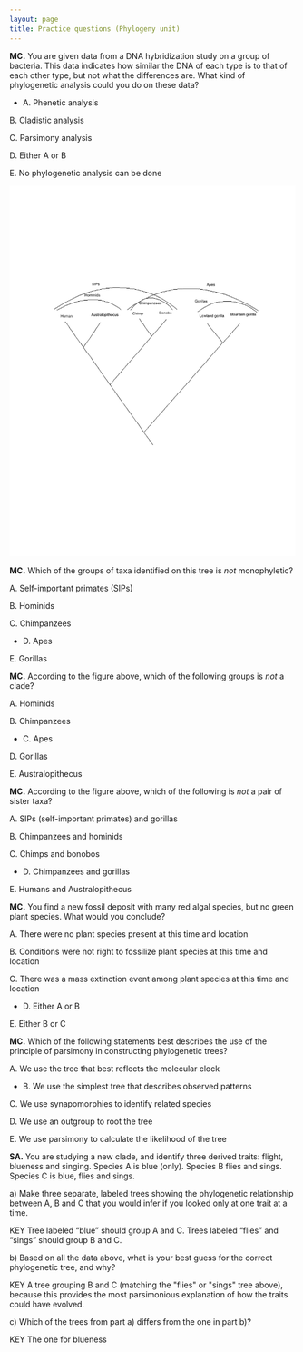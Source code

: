 ```yaml
---
layout: page
title: Practice questions (Phylogeny unit)
---
```


__MC.__ You are given data from a DNA hybridization study on a group of bacteria.  This data indicates how similar the DNA of each type is to that of each other type, but not what the differences are.  What kind of phylogenetic analysis could you do on these data?

* A. Phenetic analysis

B. Cladistic analysis

C. Parsimony analysis

D. Either A or B

E. No phylogenetic analysis can be done

![A tree with some primate species](archive/2021_materials/primates.png)

__MC.__ Which of the groups of taxa identified on this tree is _not_ monophyletic?

A. Self-important primates (SIPs)

B. Hominids

C. Chimpanzees

* D. Apes

E. Gorillas

__MC.__ According to the figure above, which of the following groups is _not_ a clade?

A. Hominids

B. Chimpanzees

* C. Apes

D. Gorillas

E. Australopithecus

__MC.__ According to the figure above, which of the following is _not_ a pair of sister taxa?

A. SIPs (self-important primates) and gorillas

B. Chimpanzees and hominids

C. Chimps and bonobos

* D. Chimpanzees and gorillas

E. Humans and Australopithecus

__MC.__ You find a new fossil deposit with many red algal species, but no green plant species.  What would you conclude?

A. There were no plant species present at this time and location

B. Conditions were not right to fossilize plant species at this time and location

C. There was a mass extinction event among plant species at this time and location

* D. Either A or B

E. Either B or C

__MC.__ Which of the following statements best describes the use of the principle of parsimony in constructing phylogenetic trees?

A. We use the tree that best reflects the molecular clock

* B. We use the simplest tree that describes observed patterns

C. We use synapomorphies to identify related species

D. We use an outgroup to root the tree

E. We use parsimony to calculate the likelihood of the tree

__SA.__ You are studying a new clade, and identify three derived traits: flight, blueness and singing.  Species A is blue (only).  Species B flies and sings.  Species C is blue, flies and sings.

a) Make three separate, labeled trees showing the phylogenetic relationship between A, B and C that you would infer if you looked only at one trait at a time. 

KEY Tree labeled “blue” should group A and C. Trees labeled “flies” and “sings” should group B and C.

b) Based on all the data above, what is your best guess for the correct phylogenetic tree, and why? 

KEY A tree grouping B and C (matching the "flies" or "sings" tree above),  because this provides the most parsimonious explanation of how the traits could have evolved.

c) Which of the trees from part a) differs from the one in part b)? 

KEY The one for blueness

